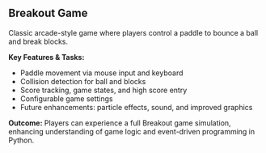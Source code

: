 ## Breakout Game ##
Classic arcade-style game where players control a paddle to bounce a ball and break blocks.

**Key Features & Tasks:**
- Paddle movement via mouse input and keyboard
- Collision detection for ball and blocks
- Score tracking, game states, and high score entry
- Configurable game settings
- Future enhancements: particle effects, sound, and improved graphics

**Outcome:** Players can experience a full Breakout game simulation, enhancing understanding of game logic and event-driven programming in Python.
